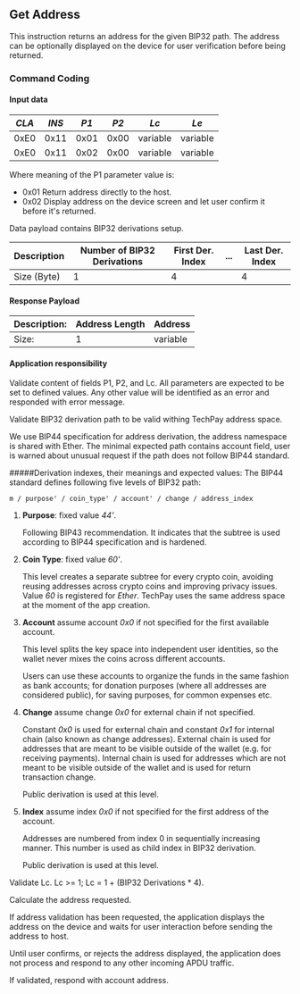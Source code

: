 ## Get Address

This instruction returns an address for the given BIP32 path. The address
can be optionally displayed on the device for user verification before
being returned.

### Command Coding

#### Input data

| *CLA* | *INS* | *P1* | *P2* |   *Lc*   |   *Le*   |
|-------|-------|------|------|----------|----------|
|  0xE0 |  0x11 | 0x01 | 0x00 | variable | variable |
|  0xE0 |  0x11 | 0x02 | 0x00 | variable | variable |

Where meaning of the P1 parameter value is:
- 0x01 Return address directly to the host.
- 0x02 Display address on the device screen and let user confirm it before it's returned.

Data payload contains BIP32 derivations setup.

| Description | Number of BIP32 Derivations | First Der. Index | ... | Last Der. Index | 
|-------------|-----------------------------|------------------|-----|-----------------|
| Size (Byte) |    1                        |        4         |     |       4         |

#### Response Payload

|Description: | Address Length | Address  |
|-------------|----------------|----------|
|Size:        |    1           | variable |

#### Application responsibility

Validate content of fields P1, P2, and Lc. All parameters are expected
to be set to defined values. Any other value will be identified
as an error and responded with error message.

Validate BIP32 derivation path to be valid withing TechPay address space.

We use BIP44 specification for address derivation, the address namespace
is shared with Ether. The minimal expected path contains account field, 
user is warned about unusual request if the path does not follow BIP44
standard.

#####Derivation indexes, their meanings and expected values:
The BIP44 standard defines following five levels of BIP32 path:

`m / purpose' / coin_type' / account' / change / address_index` 

1) **Purpose**: 
    fixed value *44'*.
    
    Following BIP43 recommendation. It indicates that 
    the subtree is used according to BIP44 specification and is hardened.
    
2) **Coin Type**: 
    fixed value *60'*.
    
    This level creates a separate subtree for every crypto coin, avoiding 
    reusing addresses across crypto coins and improving privacy issues.
    Value *60* is registered for *Ether*. TechPay uses the same address space
    at the moment of the app creation.       

3) **Account**
    assume account *0x0* if not specified for the first available account.
    
    This level splits the key space into independent user identities, 
    so the wallet never mixes the coins across different accounts.
    
    Users can use these accounts to organize the funds in the same 
    fashion as bank accounts; for donation purposes 
    (where all addresses are considered public), 
    for saving purposes, for common expenses etc.
    
4) **Change**
    assume change *0x0* for external chain if not specified.

     Constant *0x0* is used for external chain and constant *0x1* for internal 
     chain (also known as change addresses). External chain is used for addresses 
     that are meant to be visible outside of the wallet (e.g. for receiving payments). 
     Internal chain is used for addresses which are not meant to be visible outside 
     of the wallet and is used for return transaction change.
     
     Public derivation is used at this level.
     
5) **Index**
    assume index *0x0* if not specified for the first address of the account.

    Addresses are numbered from index 0 in sequentially increasing manner. 
    This number is used as child index in BIP32 derivation.
    
    Public derivation is used at this level.
                    
Validate Lc. Lc >= 1; Lc = 1 + (BIP32 Derivations * 4).
 
Calculate the address requested.

If address validation has been requested, the application displays the address
on the device and waits for user interaction before sending the address to host.

Until user confirms, or rejects the address displayed, the application does 
not process and respond to any other incoming APDU traffic.

If validated, respond with account address.
